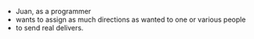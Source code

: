 * Juan, as a programmer
* wants to assign as much directions as wanted to one or various people
* to send real delivers.
